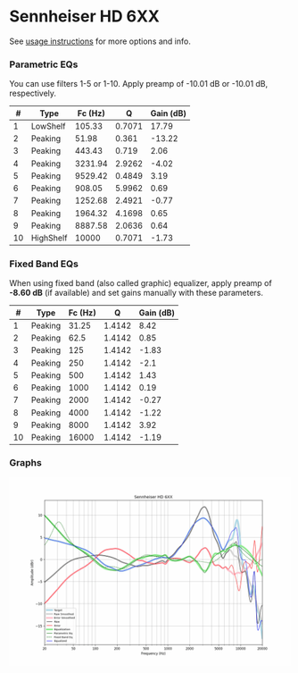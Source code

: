 # Sennheiser HD 6XX
See [usage instructions](https://github.com/jaakkopasanen/AutoEq#usage) for more options and info.

### Parametric EQs
You can use filters 1-5 or 1-10. Apply preamp of -10.01 dB or -10.01 dB, respectively.

|   # | Type      |   Fc (Hz) |      Q |   Gain (dB) |
|-----|-----------|-----------|--------|-------------|
|   1 | LowShelf  |    105.33 | 0.7071 |       17.79 |
|   2 | Peaking   |     51.98 | 0.361  |      -13.22 |
|   3 | Peaking   |    443.43 | 0.719  |        2.06 |
|   4 | Peaking   |   3231.94 | 2.9262 |       -4.02 |
|   5 | Peaking   |   9529.42 | 0.4849 |        3.19 |
|   6 | Peaking   |    908.05 | 5.9962 |        0.69 |
|   7 | Peaking   |   1252.68 | 2.4921 |       -0.77 |
|   8 | Peaking   |   1964.32 | 4.1698 |        0.65 |
|   9 | Peaking   |   8887.58 | 2.0636 |        0.64 |
|  10 | HighShelf |  10000    | 0.7071 |       -1.73 |

### Fixed Band EQs
When using fixed band (also called graphic) equalizer, apply preamp of **-8.60 dB** (if available) and set gains manually with these parameters.

|   # | Type    |   Fc (Hz) |      Q |   Gain (dB) |
|-----|---------|-----------|--------|-------------|
|   1 | Peaking |     31.25 | 1.4142 |        8.42 |
|   2 | Peaking |     62.5  | 1.4142 |        0.85 |
|   3 | Peaking |    125    | 1.4142 |       -1.83 |
|   4 | Peaking |    250    | 1.4142 |       -2.1  |
|   5 | Peaking |    500    | 1.4142 |        1.43 |
|   6 | Peaking |   1000    | 1.4142 |        0.19 |
|   7 | Peaking |   2000    | 1.4142 |       -0.27 |
|   8 | Peaking |   4000    | 1.4142 |       -1.22 |
|   9 | Peaking |   8000    | 1.4142 |        3.92 |
|  10 | Peaking |  16000    | 1.4142 |       -1.19 |

### Graphs
![](./Sennheiser%20HD%206XX.png)

